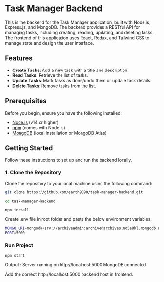 # Task Manager Backend

This is the backend for the Task Manager application, built with Node.js, Express.js, and MongoDB. The backend provides a RESTful API for managing tasks, including creating, reading, updating, and deleting tasks. The frontend of this application uses React, Redux, and Tailwind CSS to manage state and design the user interface.

## Features

- **Create Tasks**: Add a new task with a title and description.
- **Read Tasks**: Retrieve the list of tasks.
- **Update Tasks**: Mark tasks as done/undo them or update task details.
- **Delete Tasks**: Remove tasks from the list.

## Prerequisites

Before you begin, ensure you have the following installed:

- [Node.js](https://nodejs.org/) (v14 or higher)
- [npm](https://www.npmjs.com/) (comes with Node.js)
- [MongoDB](https://www.mongodb.com/) (local installation or MongoDB Atlas)

## Getting Started

Follow these instructions to set up and run the backend locally.

### 1. Clone the Repository

Clone the repository to your local machine using the following command:

```bash
git clone https://github.com/earth9890/task-manager-backend.git

cd task-manager-backend

npm install

```

Create .env file in root folder and paste the below environment variables.

```bash
MONGO_URI=mongodb+srv://archiveadmin:archive@archives.no5a8kl.mongodb.net/Task
PORT=5000
```

### Run Project 

```bash
npm start

```

Output : Server running on http://localhost:5000
MongoDB connected

Add the correct http://localhost:5000 backend host in frontend. 
